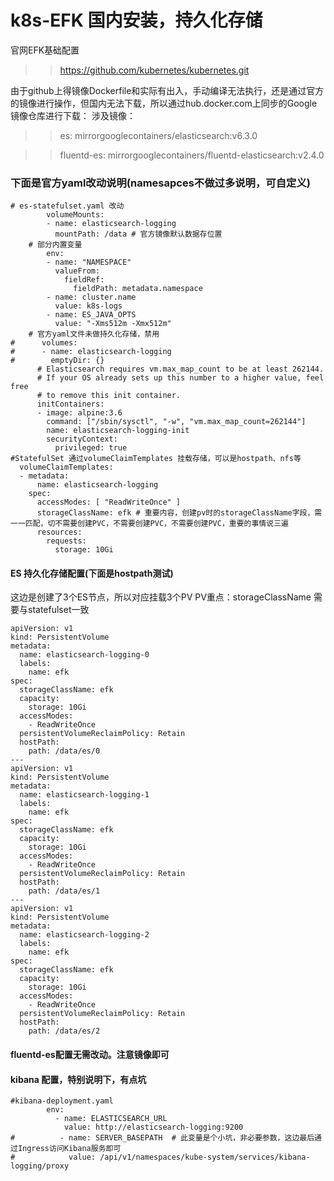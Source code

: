 # k8s-EFK 国内安装，持久化存储
官网EFK基础配置
>> https://github.com/kubernetes/kubernetes.git

由于github上得镜像Dockerfile和实际有出入，手动编译无法执行，还是通过官方的镜像进行操作，但国内无法下载，所以通过hub.docker.com上同步的Google镜像仓库进行下载：
涉及镜像：
>> es: mirrorgooglecontainers/elasticsearch:v6.3.0

>> fluentd-es: mirrorgooglecontainers/fluentd-elasticsearch:v2.4.0

### 下面是官方yaml改动说明(namesapces不做过多说明，可自定义)
```
# es-statefulset.yaml 改动
        volumeMounts:
        - name: elasticsearch-logging
          mountPath: /data # 官方镜像默认数据存位置
	# 部分内置变量
        env:
        - name: "NAMESPACE"
          valueFrom:
            fieldRef:
              fieldPath: metadata.namespace
        - name: cluster.name
          value: k8s-logs
        - name: ES_JAVA_OPTS
          value: "-Xms512m -Xmx512m"
	# 官方yaml文件未做持久化存储，禁用
#      volumes:
#      - name: elasticsearch-logging
#        emptyDir: {}
      # Elasticsearch requires vm.max_map_count to be at least 262144.
      # If your OS already sets up this number to a higher value, feel free
      # to remove this init container.
      initContainers:
      - image: alpine:3.6
        command: ["/sbin/sysctl", "-w", "vm.max_map_count=262144"]
        name: elasticsearch-logging-init
        securityContext:
          privileged: true
#StatefulSet 通过volumeClaimTemplates 挂载存储，可以是hostpath、nfs等
  volumeClaimTemplates:
  - metadata:
      name: elasticsearch-logging
    spec:
      accessModes: [ "ReadWriteOnce" ]
      storageClassName: efk # 重要内容，创建pv时的storageClassName字段，需一一匹配，切不需要创建PVC，不需要创建PVC，不需要创建PVC，重要的事情说三遍
      resources:
        requests:
          storage: 10Gi

```
#### ES 持久化存储配置(下面是hostpath测试)
这边是创建了3个ES节点，所以对应挂载3个PV
PV重点：storageClassName 需要与statefulset一致
```
apiVersion: v1
kind: PersistentVolume
metadata:
  name: elasticsearch-logging-0
  labels:
    name: efk
spec:
  storageClassName: efk
  capacity:
    storage: 10Gi
  accessModes:
    - ReadWriteOnce
  persistentVolumeReclaimPolicy: Retain
  hostPath:
    path: /data/es/0
---
apiVersion: v1
kind: PersistentVolume
metadata:
  name: elasticsearch-logging-1
  labels:
    name: efk
spec:
  storageClassName: efk
  capacity:
    storage: 10Gi
  accessModes:
    - ReadWriteOnce
  persistentVolumeReclaimPolicy: Retain
  hostPath:
    path: /data/es/1
---
apiVersion: v1
kind: PersistentVolume
metadata:
  name: elasticsearch-logging-2
  labels:
    name: efk
spec:
  storageClassName: efk
  capacity:
    storage: 10Gi
  accessModes:
    - ReadWriteOnce
  persistentVolumeReclaimPolicy: Retain
  hostPath:
    path: /data/es/2
```
#### fluentd-es配置无需改动。注意镜像即可

#### kibana 配置，特别说明下，有点坑
```
#kibana-deployment.yaml
        env:
          - name: ELASTICSEARCH_URL
            value: http://elasticsearch-logging:9200
#          - name: SERVER_BASEPATH  # 此变量是个小坑，非必要参数，这边最后通过Ingress访问Kibana服务即可
#            value: /api/v1/namespaces/kube-system/services/kibana-logging/proxy
``` 
